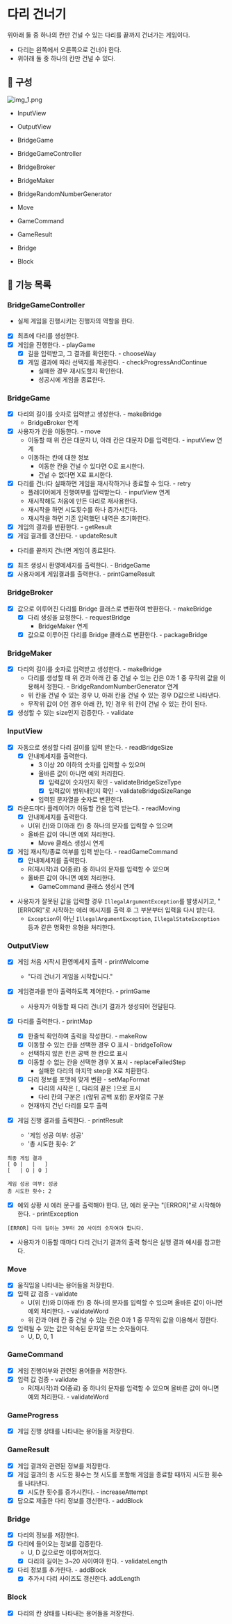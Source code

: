 # 다리 건너기

위아래 둘 중 하나의 칸만 건널 수 있는 다리를 끝까지 건너가는 게임이다.

- 다리는 왼쪽에서 오른쪽으로 건너야 한다.
- 위아래 둘 중 하나의 칸만 건널 수 있다.

## 🌃 구성
![img_1.png](img_1.png)

- InputView
- OutputView
- BridgeGame
- BridgeGameController
- BridgeBroker
- BridgeMaker
- BridgeRandomNumberGenerator

- Move
- GameCommand
- GameResult
- Bridge
- Block

## 🚀 기능 목록

### BridgeGameController
- 실제 게임을 진행시키는 진행자의 역할을 한다.
- [x] 최초에 다리를 생성한다.
- [x] 게임을 진행한다. - playGame
  - [x] 길을 입력받고, 그 결과를 확인한다. - chooseWay
  - [x] 게임 결과에 따라 선택지를 제공한다. - checkProgressAndContinue
    - 실패한 경우 재시도할지 확인한다. 
    - 성공시에 게임을 종료한다. 

### BridgeGame

- [x] 다리의 길이를 숫자로 입력받고 생성한다. - makeBridge
    - BridgeBroker 연계
- [x] 사용자가 칸을 이동한다. - move
    - 이동할 때 위 칸은 대문자 U, 아래 칸은 대문자 D를 입력한다. - inputView 연계
    - 이동하는 칸에 대한 정보
        - 이동한 칸을 건널 수 있다면 O로 표시한다.
        - 건널 수 없다면 X로 표시한다.
- [x] 다리를 건너다 실패하면 게임을 재시작하거나 종료할 수 있다. - retry
    - 플레이어에게 진행여부를 입력받는다. - inputView 연계
    - 재시작해도 처음에 만든 다리로 재사용한다.
    - 재시작을 하면 시도횟수를 하나 증가시킨다.
    - 재시작을 하면 기존 입력했던 내역은 초기화한다.
- [x] 게임의 결과를 반환한다. - getResult
- [x] 게임 결과를 갱신한다. - updateResult
- 다리를 끝까지 건너면 게임이 종료된다.
- [x] 최초 생성시 환영메세지를 출력한다. - BridgeGame
- [x] 사용자에게 게임결과를 출력한다. - printGameResult

### BridgeBroker

- [x] 값으로 이루어진 다리를 Bridge 클래스로 변환하여 반환한다. - makeBridge
    - [x] 다리 생성을 요청한다. - requestBridge
        - BridgeMaker 연계
    - [x] 값으로 이루어진 다리를 Bridge 클래스로 변환한다. - packageBridge

### BridgeMaker

- [x] 다리의 길이를 숫자로 입력받고 생성한다. - makeBridge
    - 다리를 생성할 때 위 칸과 아래 칸 중 건널 수 있는 칸은 0과 1 중 무작위 값을 이용해서 정한다. - BridgeRandomNumberGenerator 연계
    - 위 칸을 건널 수 있는 경우 U, 아래 칸을 건널 수 있는 경우 D값으로 나타낸다.
    - 무작위 값이 0인 경우 아래 칸, 1인 경우 위 칸이 건널 수 있는 칸이 된다.
- [x] 생성할 수 있는 size인지 검증한다. - validate

### InputView

- [x] 자동으로 생성할 다리 길이를 입력 받는다. - readBridgeSize
  - [x] 안내메세지를 출력한다.
    - 3 이상 20 이하의 숫자를 입력할 수 있으며
    - 올바른 값이 아니면 예외 처리한다.
        - [x] 입력값이 숫자인지 확인 - validateBridgeSizeType
        - [x] 입력값이 범위내인지 확인 - validateBridgeSizeRange
    - 입력된 문자열을 숫자로 변환한다.
- [x] 라운드마다 플레이어가 이동할 칸을 입력 받는다. - readMoving
    - [x] 안내메세지를 출력한다.
    - U(위 칸)와 D(아래 칸) 중 하나의 문자를 입력할 수 있으며
    - 올바른 값이 아니면 예외 처리한다.
        - Move 클래스 생성시 연계
- [x] 게임 재시작/종료 여부를 입력 받는다. - readGameCommand
    - [x] 안내메세지를 출력한다.
    - R(재시작)과 Q(종료) 중 하나의 문자를 입력할 수 있으며
    - 올바른 값이 아니면 예외 처리한다.
        - GameCommand 클래스 생성시 연계
- 사용자가 잘못된 값을 입력할 경우 `IllegalArgumentException`를 발생시키고, "[ERROR]"로 시작하는 에러 메시지를 출력 후 그 부분부터 입력을 다시 받는다.
    - `Exception`이 아닌 `IllegalArgumentException`, `IllegalStateException` 등과 같은 명확한 유형을 처리한다.

### OutputView

- [x] 게임 처음 시작시 환영메세지 출력 - printWelcome
  - "다리 건너기 게임을 시작합니다."

- [x] 게임결과를 받아 출력하도록 제어한다. - printGame
  - 사용자가 이동할 때 다리 건너기 결과가 생성되어 전달된다.
- [x] 다리를 출력한다. - printMap
  - [x] 한줄씩 확인하여 출력을 작성한다. - makeRow
  - [x] 이동할 수 있는 칸을 선택한 경우 O 표시 - bridgeToRow
  - 선택하지 않은 칸은 공백 한 칸으로 표시
  - [x] 이동할 수 없는 칸을 선택한 경우 X 표시 - replaceFailedStep
    - 실패한 다리의 마지막 step을 X로 치환한다.
  - [x] 다리 정보를 포맷에 맞게 변환 - setMapFormat
    - 다리의 시작은 `[`, 다리의 끝은 `]`으로 표시
    - 다리 칸의 구분은 ` | `(앞뒤 공백 포함) 문자열로 구분
  - 현재까지 건넌 다리를 모두 출력
- [x] 게임 진행 결과를 출력한다. - printResult
  - '게임 성공 여부: 성공'
  - '총 시도한 횟수: 2'

```
최종 게임 결과
[ O |   |   ]
[   | O | O ]

게임 성공 여부: 성공
총 시도한 횟수: 2
```

- [x] 예외 상황 시 에러 문구를 출력해야 한다. 단, 에러 문구는 "[ERROR]"로 시작해야 한다. - printException

```
[ERROR] 다리 길이는 3부터 20 사이의 숫자여야 합니다.
```

- 사용자가 이동할 때마다 다리 건너기 결과의 출력 형식은 실행 결과 예시를 참고한다.

### Move

- [x] 움직임을 나타내는 용어들을 저장한다.
- [x] 입력 값 검증 - validate
    - U(위 칸)와 D(아래 칸) 중 하나의 문자를 입력할 수 있으며 올바른 값이 아니면 예외 처리한다. - validateWord
    - 위 칸과 아래 칸 중 건널 수 있는 칸은 0과 1 중 무작위 값을 이용해서 정한다.
- [x] 입력될 수 있는 값은 약속된 문자열 또는 숫자들이다.
  - U, D, 0, 1

### GameCommand

- [x] 게임 진행여부와 관련된 용어들을 저장한다.
- [x] 입력 값 검증 - validate
    - R(재시작)과 Q(종료) 중 하나의 문자를 입력할 수 있으며 올바른 값이 아니면 예외 처리한다. - validateWord

### GameProgress
- [x] 게임 진행 상태를 나타내는 용어들을 저장한다.

### GameResult

- [x] 게임 결과와 관련된 정보를 저장한다.
- [x] 게임 결과의 총 시도한 횟수는 첫 시도를 포함해 게임을 종료할 때까지 시도한 횟수를 나타낸다.
  - [x] 시도한 횟수를 증가시킨다. - increaseAttempt
- [x] 답으로 제출한 다리 정보를 갱신한다. - addBlock

### Bridge

- [x] 다리의 정보를 저장한다.
- [x] 다리에 들어오는 정보를 검증한다.
  - U, D 값으로만 이루어져있다.
  - [x] 다리의 길이는 3~20 사이여야 한다. - validateLength
- [x] 다리 정보를 추가한다. - addBlock
  - [x] 추가시 다리 사이즈도 갱신한다. addLength

### Block
- [x] 다리의 칸 상태를 나타내는 용어들을 저장한다.

